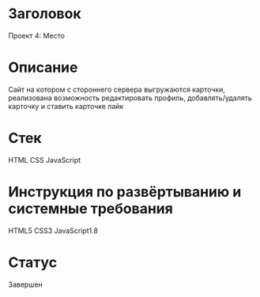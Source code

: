 # Заголовок
Проект 4: Место

# Описание
Сайт на котором с стороннего сервера выгружаются карточки, реализована возможность редактировать профиль, добавлять/удалять карточку и ставить карточке лайк

# Стек
HTML CSS JavaScript

# Инструкция по развёртыванию и системные требования
HTML5 CSS3 JavaScript1.8 

# Статус
Завершен
